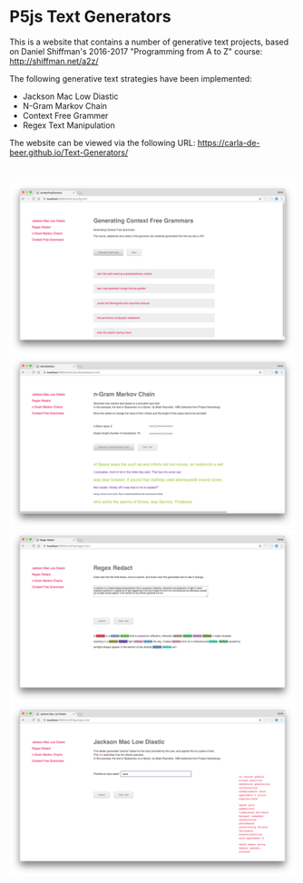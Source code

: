 # P5js Text Generators #

This is a website that contains a number of generative text projects, based on Daniel Shiffman's 2016-2017 "Programming from A to Z" course: http://shiffman.net/a2z/

The following generative text strategies have been implemented:
* Jackson Mac Low Diastic
* N-Gram Markov Chain
* Context Free Grammer
* Regex Text Manipulation

The website can be viewed via the following URL: https://carla-de-beer.github.io/Text-Generators/

</br>
<p align="center">
  <img src="images/screenShot-04.png"/>
  <img src="images/screenShot-03.png"/>
  <img src="images/screenShot-02.png"/>
  <img src="images/screenShot-01.png"/>
</p>

